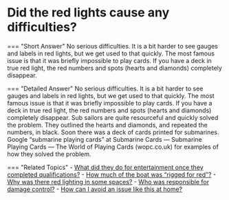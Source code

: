 # Did the red lights cause any difficulties?


=== "Short Answer"
    No serious difficulties. It is a bit harder to see gauges and labels in red lights, but we get used to that quickly. The most famous issue is that it was briefly impossible to play cards. If you have a deck in true red light, the red numbers and spots (hearts and diamonds) completely disappear.

=== "Detailed Answer"
    No serious difficulties.  It is a bit harder to see gauges and labels in red lights, but we get used to that quickly.  The most famous issue is that it was briefly impossible to play cards.  If you have a deck in true red light, the red numbers and spots (hearts and diamonds) completely disappear.  Sub sailors are quite resourceful and quickly solved the problem.  They outlined the hearts and diamonds, and repeated the numbers, in black.  Soon there was a deck of cards printed for submarines.  Google “submarine playing cards” at Submarine Cards — Submarine Playing Cards — The World of Playing Cards (wopc.co.uk) for examples of how they solved the problem.

=== "Related Topics"
    - [What did they do for entertainment once they completed qualifications?](./what-did-they-do-for-entertainment-once-they-completed-qualifications.md)
    - [How much of the boat was “rigged for red”?](./how-much-of-the-boat-was-rigged-for-red.md)
    - [Why was there red lighting in some spaces?](./why-was-there-red-lighting-in-some-spaces.md)
    - [Who was responsible for damage control?](./who-was-responsible-for-damage-control.md)
    - [How can I avoid an issue like this at home?](./how-can-i-avoid-an-issue-like-this-at-home.md)
